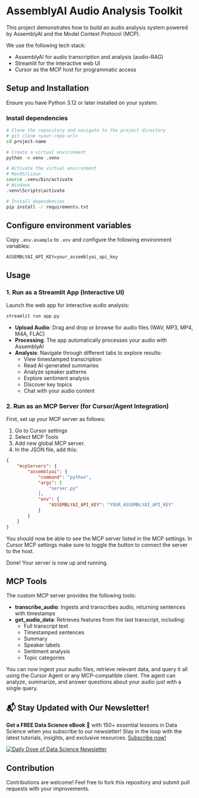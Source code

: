 # AssemblyAI Audio Analysis Toolkit

This project demonstrates how to build an audio analysis system powered by AssemblyAI and the Model Context Protocol (MCP).

We use the following tech stack:

- AssemblyAI for audio transcription and analysis (audio-RAG)
- Streamlit for the interactive web UI
- Cursor as the MCP host for programmatic access

## Setup and Installation

Ensure you have Python 3.12 or later installed on your system.

### Install dependencies

```bash
# Clone the repository and navigate to the project directory
# git clone <your-repo-url>
cd project-name

# Create a virtual environment
python -m venv .venv

# Activate the virtual environment
# MacOS/Linux
source .venv/bin/activate
# Windows
.venv\Scripts\activate

# Install dependencies
pip install -r requirements.txt
```

## Configure environment variables
Copy `.env.example` to `.env` and configure the following environment variables:

```
ASSEMBLYAI_API_KEY=your_assemblyai_api_key
```

## Usage

### 1. Run as a Streamlit App (Interactive UI)

Launch the web app for interactive audio analysis:

```bash
streamlit run app.py
```

- **Upload Audio**: Drag and drop or browse for audio files (WAV, MP3, MP4, M4A, FLAC)
- **Processing**: The app automatically processes your audio with AssemblyAI
- **Analysis**: Navigate through different tabs to explore results:
  - View timestamped transcription
  - Read AI-generated summaries
  - Analyze speaker patterns
  - Explore sentiment analysis
  - Discover key topics
  - Chat with your audio content

### 2. Run as an MCP Server (for Cursor/Agent Integration)

First, set up your MCP server as follows:

1. Go to Cursor settings
2. Select MCP Tools
3. Add new global MCP server.
4. In the JSON file, add this:

```json
{
    "mcpServers": {
        "assemblyai": {
            "command": "python",
            "args": [
                "server.py"
            ],
            "env": {
                "ASSEMBLYAI_API_KEY": "YOUR_ASSEMBLYAI_API_KEY"
            }
        }
    }
}
```
You should now be able to see the MCP server listed in the MCP settings. In Cursor MCP settings make sure to toggle the button to connect the server to the host.

Done! Your server is now up and running.

## MCP Tools

The custom MCP server provides the following tools:

- **transcribe_audio**: Ingests and transcribes audio, returning sentences with timestamps
- **get_audio_data**: Retrieves features from the last transcript, including:
  - Full transcript text
  - Timestamped sentences
  - Summary
  - Speaker labels
  - Sentiment analysis
  - Topic categories

You can now ingest your audio files, retrieve relevant data, and query it all using the Cursor Agent or any MCP-compatible client. The agent can analyze, summarize, and answer questions about your audio just with a single query.

## 📬 Stay Updated with Our Newsletter!

**Get a FREE Data Science eBook** 📖 with 150+ essential lessons in Data Science when you subscribe to our newsletter! Stay in the loop with the latest tutorials, insights, and exclusive resources. [Subscribe now!](https://join.dailydoseofds.com)

[![Daily Dose of Data Science Newsletter](https://github.com/patchy631/ai-engineering/blob/main/resources/join_ddods.png)](https://join.dailydoseofds.com)

## Contribution

Contributions are welcome! Feel free to fork this repository and submit pull requests with your improvements.


